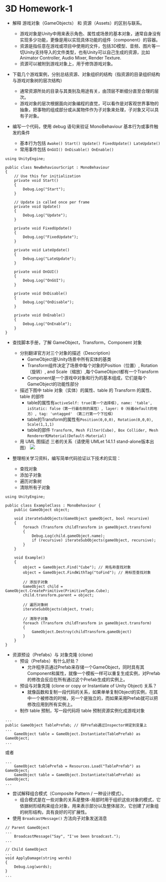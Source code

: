 # 3D Homework-1

- 解释 游戏对象（GameObjects） 和 资源（Assets）的区别与联系。
    - 游戏对象是Unity中用来表示角色、属性或场景的基本对象，通常自身没有实现多少功能，更像是用以实现具体功能的组件（component）的容器。
    - 资源是指任意在游戏或项目中使用的文件，包括3D模型、音频、图片等一切Unity支持导入的文件类型，也有Unity可以自己生成的资源，比如Animator Controller, Audio Mixer, Render Texture.
    - 资源可以被附到游戏对象上，用于修饰游戏对象。
    
- 下载几个游戏案例，分别总结资源、对象组织的结构（指资源的目录组织结构与游戏对象树的层次结构）
    - 通常资源所处的目录与其类别及用途有关，由顶层不断细分直至合理的层次。
    - 游戏对象的层次根据面向对象编程的直觉，可以看作是对客观世界事物的抽象，把事物的组成部分或从属物件作为子对象来处理，子对象又可以具有子对象。

- 编写一个代码，使用 debug 语句来验证 MonoBehaviour 基本行为或事件触发的条件
    - 基本行为包括 `Awake() Start() Update() FixedUpdate() LateUpdate()`
    - 常用事件包括 `OnGUI() OnDisable() OnEnable()`
```
using UnityEngine;

public class NewBehaviourScript : MonoBehaviour
{
    // Use this for initialization
    private void Start()
    {
        Debug.Log("Start");
    }

    // Update is called once per frame
    private void Update()
    {
        Debug.Log("Update");
    }

    private void FixedUpdate()
    {
        Debug.Log("FixedUpdate");
    }

    private void LateUpdate()
    {
        Debug.Log("LateUpdate");
    }

    private void OnGUI()
    {
        Debug.Log("OnGUI");
    }

    private void OnDisable()
    {
        Debug.Log("OnDisable");
    }

    private void OnEnable()
    {
        Debug.Log("OnEnable");
    }
}
```
- 查找脚本手册，了解 GameObject，Transform，Component 对象
    - 分别翻译官方对三个对象的描述（Description）
        - GameObject是Unity场景中所有实体的基类
        - Transform组件决定了场景中每个对象的Position（位置）, Rotation（旋转）, and Scale（缩放）,每个GameObject都有一个Transform
        - Component是一个游戏中对象和行为的基本组成，它们是每个GameObject的功能性部分
    - 描述下图中 table 对象（实体）的属性、table 的 Transform 的属性、 table 的部件
        - table的属性有`activeSelf: true(第一个选择框), name: 'table', isStatic: false（第一行最右侧的属性）, layer: 0（标着default的地方）, tag: 'untagged' （第二行第一个下拉框）`
        - table的Transform的属性有`Position(0,0,0), Rotation(0,0,0), Scale(1,1,1)`
        - table的部件 `Transform, Mesh Filter(Cube), Box Collider, Mesh Renderer和Material(Default-Material)`
    - 用 UML 图描述 三者的关系（请使用 UMLet 14.1.1 stand-alone版本出图）
![](../uml.jpg) 

- 整理相关学习资料，编写简单代码验证以下技术的实现：
    - 查找对象
    - 添加子对象
    - 遍历对象树
    - 清除所有子对象
```
using UnityEngine;

public class ExampleClass : MonoBehaviour {
    public GameObject object;
    
    void iterateSubObjects(GameObject gameObject, bool recursive) 
    {
        foreach (Transform childTransform in gameObject.transform)
        {
            Debug.Log(child.gameObject.name);
            if (recursive) iterateSubObjects(gameObject, recursive);
        }
    }
    
    void Example() 
    {
        object = GameObject.Find("Cube"); // 用名称查找对象
        object = GameObject.FindWithTag("toFind"); // 用标签查找对象
        
        // 添加子对象
        GameObject child = GameObject.CreatePrimitive(PrimitiveType.Cube);
        child.transform.parent = object;
        
        // 遍历对象树
        iterateSubObjects(object, true);
        
        // 清除子对象
        foreach (Transform childTransform in gameObject.transform)
        {
            GameObject.Destroy(childTransform.gameObject)
        }
    }
}
```
- 资源预设（Prefabs）与 对象克隆 (clone)
    - 预设（Prefabs）有什么好处？
        - 允许程序员通过Prefab来存储一个GameObject，同时具有其Component和属性，就像一个模板一样可以重复生成实例，对Prefab的修改会反应在所有通过这个Prefab生成的实例上。
    - 预设与对象克隆 (clone or copy or Instantiate of Unity Object) 关系？
        - 就像函数和复制一段代码的关系，如果单单复制Object的实例，在其中一个被修改的时候，另一个是独立的，而如果采用Prefab就可以把修改应用到所有实例上。
    - 制作 table 预制，写一段代码将 table 预制资源实例化成游戏对象
```
...
public GameObject TablePrefab; // 将Prefab通过Inspector绑定到变量上
...
    GameObject table = GameObject.Instantiate(TablePrefab) as GameObject;
...
```
或者
```
...
    GameObject tablePrefab = Resources.Load("TablePrefab") as GameObject;
    GameObject table = GameObject.Instantiate(tablePrefab) as GameObject;
...
```

- 尝试解释组合模式（Composite Pattern / 一种设计模式）。
    - 组合模式是在一些对象的关系是整体-局部时用于组织这些对象的模式，它依据树形结构来组合对象，用来表示部分以及整体层次，它创建了对象组的树形结构，具有良好的可扩展性。
- 使用 `BroadcastMessage()` 方法向子对象发送消息
```
// Parent GameObject
...
    BroadcastMessage("Say", "I've been broadcast.");
...

// Child GameObject
...
void ApplyDamage(string words) 
{
    Debug.Log(words);
}
...
```
